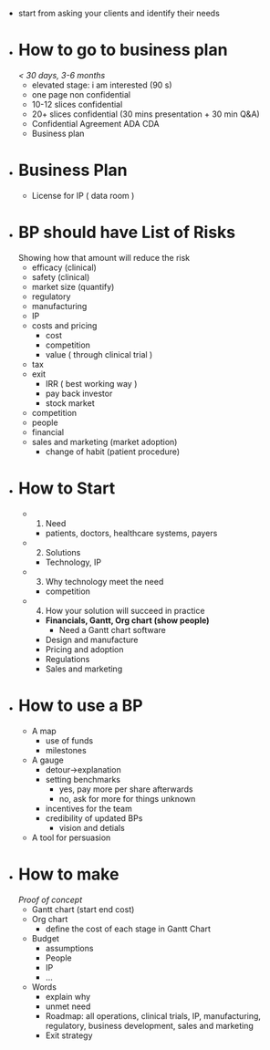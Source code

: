 - start from asking your clients and identify their needs
- # How to go to business plan 
  *< 30 days, 3-6 months*
	- elevated stage: i am interested (90 s)
	- one page non confidential
	- 10-12 slices confidential
	- 20+ slices confidential  (30 mins presentation + 30 min Q&A)
	- Confidential Agreement ADA CDA
	- Business plan
- # Business Plan
	- License for IP ( data room )
- # BP should have List of Risks
  Showing how that amount will reduce the risk
	- efficacy (clinical)
	- safety (clinical)
	- market size (quantify)
	- regulatory
	- manufacturing
	- IP
	- costs and pricing
		- cost
		- competition
		- value ( through clinical trial )
	- tax
	- exit
		- IRR ( best working way )
		- pay back investor
		- stock market
	- competition
	- people
	- financial
	- sales and marketing (market adoption)
		- change of habit (patient procedure)
- # How to Start
	- 1. Need
		- patients, doctors, healthcare systems, payers
	- 2. Solutions
		- Technology, IP
	- 3. Why technology meet the need
		- competition
	- 4. How your solution will succeed in practice
		- **Financials, Gantt, Org chart (show people)**
			- Need a Gantt chart software
		- Design and manufacture
		- Pricing and adoption
		- Regulations
		- Sales and marketing
- # How to use a BP
	- A map
		- use of funds
		- milestones
	- A gauge
		- detour->explanation
		- setting benchmarks
			- yes, pay more per share afterwards
			- no, ask for more for things unknown
		- incentives for the team
		- credibility of updated BPs
			- vision and detials
	- A tool for persuasion
- # How to make
  *Proof of concept*
	- Gantt chart (start end cost)
	- Org chart
		- define the cost of each stage in Gantt Chart
	- Budget
		- assumptions
		- People
		- IP
		- ...
	- Words
		- explain why
		- unmet need
		- Roadmap: all operations, clinical trials, IP, manufacturing, regulatory, business development, sales and marketing
		- Exit strategy